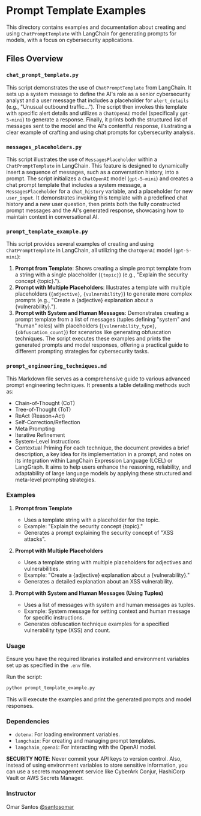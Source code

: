 # Prompt Template Examples

This directory contains examples and documentation about creating and using `ChatPromptTemplate` with LangChain for generating prompts for models, with a focus on cybersecurity applications.

## Files Overview

### `chat_prompt_template.py`
This script demonstrates the use of `ChatPromptTemplate` from LangChain. It sets up a system message to define the AI's role as a senior cybersecurity analyst and a user message that includes a placeholder for `alert_details` (e.g., "Unusual outbound traffic..."). The script then invokes this template with specific alert details and utilizes a `ChatOpenAI` model (specifically `gpt-5-mini`) to generate a response. Finally, it prints both the structured list of messages sent to the model and the AI's contentful response, illustrating a clear example of crafting and using chat prompts for cybersecurity analysis.

### `messages_placeholders.py`
This script illustrates the use of `MessagesPlaceholder` within a `ChatPromptTemplate` in LangChain. This feature is designed to dynamically insert a sequence of messages, such as a conversation history, into a prompt. The script initializes a `ChatOpenAI` model (`gpt-5-mini`) and creates a chat prompt template that includes a system message, a `MessagesPlaceholder` for a `chat_history` variable, and a placeholder for new `user_input`. It demonstrates invoking this template with a predefined chat history and a new user question, then prints both the fully constructed prompt messages and the AI's generated response, showcasing how to maintain context in conversational AI.

### `prompt_template_example.py`
This script provides several examples of creating and using `ChatPromptTemplate` in LangChain, all utilizing the `ChatOpenAI` model (`gpt-5-mini`):
1.  **Prompt from Template**: Shows creating a simple prompt template from a string with a single placeholder (`{topic}`) (e.g., "Explain the security concept {topic}.").
2.  **Prompt with Multiple Placeholders**: Illustrates a template with multiple placeholders (`{adjective}`, `{vulnerability}`) to generate more complex prompts (e.g., "Create a {adjective} explanation about a {vulnerability}.").
3.  **Prompt with System and Human Messages**: Demonstrates creating a prompt template from a list of messages (tuples defining "system" and "human" roles) with placeholders (`{vulnerability_type}`, `{obfuscation_count}`) for scenarios like generating obfuscation techniques.
The script executes these examples and prints the generated prompts and model responses, offering a practical guide to different prompting strategies for cybersecurity tasks.

### `prompt_engineering_techniques.md`
This Markdown file serves as a comprehensive guide to various advanced prompt engineering techniques. It presents a table detailing methods such as:
- Chain-of-Thought (CoT)
- Tree-of-Thought (ToT)
- ReAct (Reason+Act)
- Self-Correction/Reflection
- Meta Prompting
- Iterative Refinement
- System-Level Instructions
- Contextual Priming
For each technique, the document provides a brief description, a key idea for its implementation in a prompt, and notes on its integration within LangChain Expression Language (LCEL) or LangGraph. It aims to help users enhance the reasoning, reliability, and adaptability of large language models by applying these structured and meta-level prompting strategies.

### Examples

1. **Prompt from Template**
   - Uses a template string with a placeholder for the topic.
   - Example: "Explain the security concept {topic}."
   - Generates a prompt explaining the security concept of "XSS attacks".

2. **Prompt with Multiple Placeholders**
   - Uses a template string with multiple placeholders for adjectives and vulnerabilities.
   - Example: "Create a {adjective} explanation about a {vulnerability}."
   - Generates a detailed explanation about an XSS vulnerability.

3. **Prompt with System and Human Messages (Using Tuples)**
   - Uses a list of messages with system and human messages as tuples.
   - Example: System message for setting context and human message for specific instructions.
   - Generates obfuscation technique examples for a specified vulnerability type (XSS) and count.

### Usage

Ensure you have the required libraries installed and environment variables set up as specified in the `.env` file.

Run the script:
```bash
python prompt_template_example.py
```

This will execute the examples and print the generated prompts and model responses.

### Dependencies

- `dotenv`: For loading environment variables.
- `langchain`: For creating and managing prompt templates.
- `langchain_openai`: For interacting with the OpenAI model.

**SECURITY NOTE**: Never commit your API keys to version control. Also, instead of using environment variables to store sensitive information, you can use a secrets management service like CyberArk Conjur, HashiCorp Vault or AWS Secrets Manager.

### Instructor

Omar Santos [@santosomar](https://github.com/santosomar)

